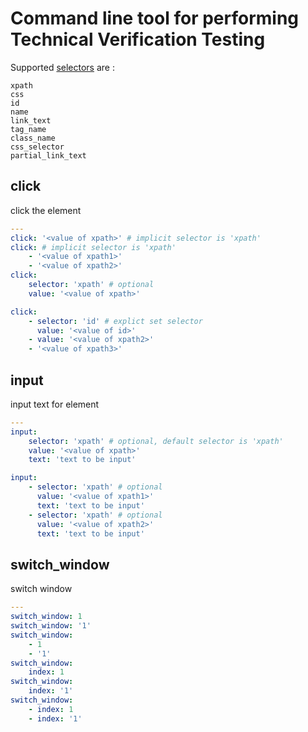 # Command line tool for performing Technical Verification Testing


Supported [selectors](https://selenium-python.readthedocs.io/locating-elements.html) are :
```
xpath
css
id
name
link_text
tag_name
class_name
css_selector
partial_link_text
```

## click

click the element

```yaml
---
click: '<value of xpath>' # implicit selector is 'xpath'
click: # implicit selector is 'xpath'
    - '<value of xpath1>'
    - '<value of xpath2>'
click:
    selector: 'xpath' # optional
    value: '<value of xpath>'

click:
    - selector: 'id' # explict set selector
      value: '<value of id>'
    - value: '<value of xpath2>'
    - '<value of xpath3>'
```

## input

input text for element

```yaml
---
input:
    selector: 'xpath' # optional, default selector is 'xpath'
    value: '<value of xpath>'
    text: 'text to be input'

input:
    - selector: 'xpath' # optional
      value: '<value of xpath1>'
      text: 'text to be input'
    - selector: 'xpath' # optional
      value: '<value of xpath2>'
      text: 'text to be input'
```

## switch_window

switch window

```yaml
---
switch_window: 1
switch_window: '1'
switch_window:
    - 1
    - '1'
switch_window:
    index: 1
switch_window:
    index: '1'
switch_window:
    - index: 1
    - index: '1'

```